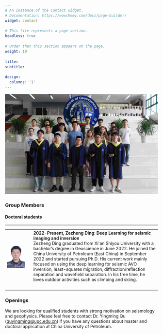 ```yaml
---
# An instance of the Contact widget.
# Documentation: https://wowchemy.com/docs/page-builder/
widget: contact

# This file represents a page section.
headless: true

# Order that this section appears on the page.
weight: 10

title:
subtitle:

design:
  columns: '1'
---
```


![20届毕业](people.assets/20届毕业.jpg)

### Group Members

#### Doctoral students

---
<style>
table th:first-of-type {
    width: 8cm;
}
</style>

|                                                              |                                                              |
| :----------------------------------------------------------- | :----------------------------------------------------------- |
| <img align="left" src="people.assets/dingzezheng.jpg" width="80%" /> | **2022-Present, Zezheng Ding: Deep Learning for seismic imaging and inversion**<br />Zezheng Ding graduated from Xi'an Shiyou University with a bachelor’s degree in Geoscience in June 2022. He joined the China University of Petroleum (East China) in September 2022 and started pursuing Ph.D. His current work mainly focused on using the deep learning for seismic AVO inversion, least-squares migration, diffraction/reflection separation and wavefield separation. In his free time, he loves outdoor activities such as climbing and skiing. |
| <br />                                                       |                                                              |


### Openings

We are looking for qualified students with strong motivation on seismology and geophysics. Please feel free to contact Dr. Yingming Qu ([quyingming@upc.edu.cn](mailto:quyingming@upc.edu.cn)) if you have any questions about master and doctoral application at China University of Petroleum.